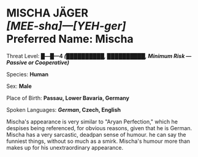 # MISCHA JÄGER<br>*[MEE-sha]—[YEH-ger]*<br>Preferred Name: Mischa


Threat Level: **█—█—4 *(██████████, ██████████, Minimum Risk — Passive or Cooperative)***

Species: **Human**

Sex: **Male**

Place of Birth: **Passau, Lower Bavaria, Germany**

Spoken Languages: ***German*, Czech, English**

Mischa's appearance is very similar to "Aryan Perfection," which he despises being referenced, for obvious reasons, given that he is German. Mischa has a very sarcastic, deadpan sense of humour. he can say the funniest things, without so much as a smirk. Mischa's humour more than makes up for his unextraordinary appearance.

